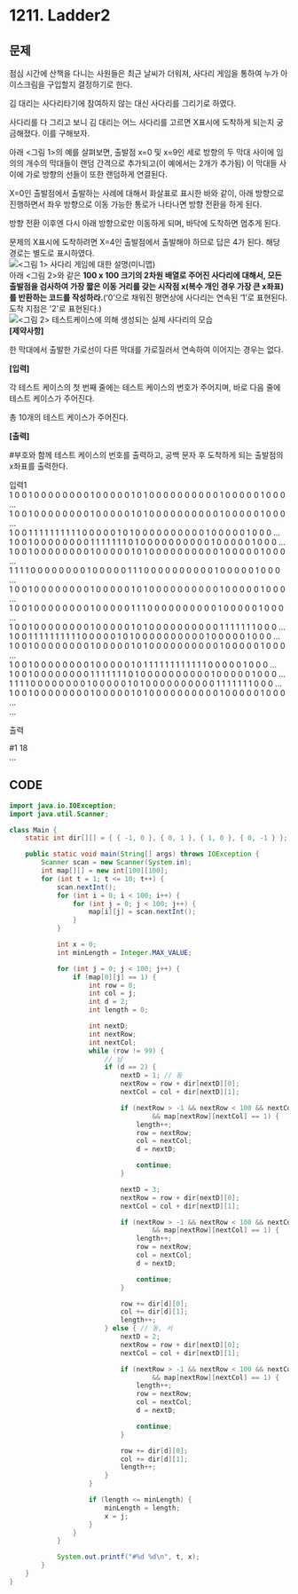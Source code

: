 # 1211. Ladder2

##  문제

점심 시간에 산책을 다니는 사원들은 최근 날씨가 더워져, 사다리 게임을 통하여 누가 아이스크림을 구입할지 결정하기로 한다.  
  
김 대리는 사다리타기에 참여하지 않는 대신 사다리를 그리기로 하였다.  
  
사다리를 다 그리고 보니 김 대리는 어느 사다리를 고르면 X표시에 도착하게 되는지 궁금해졌다. 이를 구해보자.  
  
아래 &lt;그림 1&gt;의 예를 살펴보면, 출발점 x=0 및 x=9인 세로 방향의 두 막대 사이에 임의의 개수의 막대들이 랜덤 간격으로 추가되고\(이 예에서는 2개가 추가됨\) 이 막대들 사이에 가로 방향의 선들이 또한 랜덤하게 연결된다.  
  
X=0인 출발점에서 출발하는 사례에 대해서 화살표로 표시한 바와 같이, 아래 방향으로 진행하면서 좌우 방향으로 이동 가능한 통로가 나타나면 방향 전환을 하게 된다.  
  
방향 전환 이후엔 다시 아래 방향으로만 이동하게 되며, 바닥에 도착하면 멈추게 된다.  
  
문제의 X표시에 도착하려면 X=4인 출발점에서 출발해야 하므로 답은 4가 된다. 해당 경로는 별도로 표시하였다.  
 ![](https://swexpertacademy.com/main/common/fileDownload.do?downloadType=CKEditorImages&fileId=AV2XVU0aDX8BBASl)&lt;그림 1&gt; 사다리 게임에 대한 설명\(미니맵\)  
아래 &lt;그림 2&gt;와 같은 **100 x 100 크기의 2차원 배열로 주어진 사다리에 대해서, 모든 출발점을 검사하여 가장 짧은 이동 거리를 갖는 시작점 x\(복수 개인 경우 가장 큰 x좌표\)를 반환하는 코드를 작성하라.**\(‘0’으로 채워진 평면상에 사다리는 연속된 ‘1’로 표현된다. 도착 지점은 '2'로 표현된다.\)  
  ![](https://swexpertacademy.com/main/common/fileDownload.do?downloadType=CKEditorImages&fileId=AV2XVa-KDYABBASl)&lt;그림 2&gt; 테스트케이스에 의해 생성되는 실제 사다리의 모습   
**\[제약사항\]**  
  
한 막대에서 출발한 가로선이 다른 막대를 가로질러서 연속하여 이어지는 경우는 없다.  
  
**\[입력\]**  
  
각 테스트 케이스의 첫 번째 줄에는 테스트 케이스의 번호가 주어지며, 바로 다음 줄에 테스트 케이스가 주어진다.  
  
총 10개의 테스트 케이스가 주어진다.  
  
**\[출력\]**  
  
\#부호와 함께 테스트 케이스의 번호를 출력하고, 공백 문자 후 도착하게 되는 출발점의 x좌표를 출력한다.

입력1  
1 0 0 1 0 0 0 0 0 0 0 0 1 0 0 0 0 0 1 0 1 0 0 0 0 0 0 0 0 0 0 1 0 0 0 0 0 1 0 0 0 ...  
1 0 0 1 0 0 0 0 0 0 0 0 1 0 0 0 0 0 1 0 1 0 0 0 0 0 0 0 0 0 0 1 0 0 0 0 0 1 0 0 0 ...  
1 0 0 1 1 1 1 1 1 1 1 1 1 0 0 0 0 0 1 0 1 0 0 0 0 0 0 0 0 0 0 1 0 0 0 0 0 1 0 0 0 ...  
1 0 0 1 0 0 0 0 0 0 0 0 1 1 1 1 1 1 1 0 1 0 0 0 0 0 0 0 0 0 0 1 0 0 0 0 0 1 0 0 0 ...  
1 0 0 1 0 0 0 0 0 0 0 0 1 0 0 0 0 0 1 0 1 0 0 0 0 0 0 0 0 0 0 1 0 0 0 0 0 1 0 0 0 ...  
1 1 1 1 0 0 0 0 0 0 0 0 1 0 0 0 0 0 1 1 1 0 0 0 0 0 0 0 0 0 0 1 0 0 0 0 0 1 0 0 0 ...  
1 0 0 1 0 0 0 0 0 0 0 0 1 0 0 0 0 0 1 0 1 0 0 0 0 0 0 0 0 0 0 1 0 0 0 0 0 1 0 0 0 ...  
1 0 0 1 0 0 0 0 0 0 0 0 1 0 0 0 0 0 1 1 1 0 0 0 0 0 0 0 0 0 0 1 0 0 0 0 0 1 0 0 0 ...  
1 0 0 1 0 0 0 0 0 0 0 0 1 0 0 0 0 0 1 0 1 0 0 0 0 0 0 0 0 0 0 1 1 1 1 1 1 1 0 0 0 ...  
1 0 0 1 1 1 1 1 1 1 1 1 1 0 0 0 0 0 1 0 1 0 0 0 0 0 0 0 0 0 0 1 0 0 0 0 0 1 0 0 0 ...  
1 0 0 1 0 0 0 0 0 0 0 0 1 0 0 0 0 0 1 0 1 0 0 0 0 0 0 0 0 0 0 1 0 0 0 0 0 1 0 0 0 ...  
1 0 0 1 0 0 0 0 0 0 0 0 1 0 0 0 0 0 1 0 1 1 1 1 1 1 1 1 1 1 1 1 0 0 0 0 0 1 0 0 0 ...  
1 0 0 1 0 0 0 0 0 0 0 0 1 1 1 1 1 1 1 0 1 0 0 0 0 0 0 0 0 0 0 1 0 0 0 0 0 1 0 0 0 ...  
1 1 1 1 0 0 0 0 0 0 0 0 1 0 0 0 0 0 1 0 1 0 0 0 0 0 0 0 0 0 0 1 1 1 1 1 1 1 0 0 0 ...  
1 0 0 1 0 0 0 0 0 0 0 0 1 0 0 0 0 0 1 0 1 0 0 0 0 0 0 0 0 0 0 1 0 0 0 0 0 1 0 0 0 ...  
...

출력

\#1 18  
...

## CODE

```java
import java.io.IOException;
import java.util.Scanner;

class Main {
	static int dir[][] = { { -1, 0 }, { 0, 1 }, { 1, 0 }, { 0, -1 } }; // 북 동 남 서

	public static void main(String[] args) throws IOException {
		Scanner scan = new Scanner(System.in);
		int map[][] = new int[100][100];
		for (int t = 1; t <= 10; t++) {
			scan.nextInt();
			for (int i = 0; i < 100; i++) {
				for (int j = 0; j < 100; j++) {
					map[i][j] = scan.nextInt();
				}
			}

			int x = 0;
			int minLength = Integer.MAX_VALUE;

			for (int j = 0; j < 100; j++) {
				if (map[0][j] == 1) {
					int row = 0;
					int col = j;
					int d = 2;
					int length = 0;

					int nextD;
					int nextRow;
					int nextCol;
					while (row != 99) {
						// 남
						if (d == 2) {
							nextD = 1; // 동
							nextRow = row + dir[nextD][0];
							nextCol = col + dir[nextD][1];

							if (nextRow > -1 && nextRow < 100 && nextCol > -1 && nextCol < 100
									&& map[nextRow][nextCol] == 1) {
								length++;
								row = nextRow;
								col = nextCol;
								d = nextD;

								continue;
							}

							nextD = 3;
							nextRow = row + dir[nextD][0];
							nextCol = col + dir[nextD][1];

							if (nextRow > -1 && nextRow < 100 && nextCol > -1 && nextCol < 100
									&& map[nextRow][nextCol] == 1) {
								length++;
								row = nextRow;
								col = nextCol;
								d = nextD;

								continue;
							}

							row += dir[d][0];
							col += dir[d][1];
							length++;
						} else { // 동, 서
							nextD = 2;
							nextRow = row + dir[nextD][0];
							nextCol = col + dir[nextD][1];

							if (nextRow > -1 && nextRow < 100 && nextCol > -1 && nextCol < 100
									&& map[nextRow][nextCol] == 1) {
								length++;
								row = nextRow;
								col = nextCol;
								d = nextD;

								continue;
							}

							row += dir[d][0];
							col += dir[d][1];
							length++;
						}
					}

					if (length <= minLength) {
						minLength = length;
						x = j;
					}
				}
			}

			System.out.printf("#%d %d\n", t, x);
		}
	}
}
```

